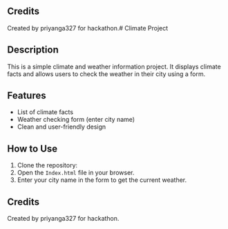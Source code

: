 

## Credits
Created by priyanga327 for hackathon.# Climate Project

## Description
This is a simple climate and weather information project. It displays climate facts and allows users to check the weather in their city using a form.

## Features
- List of climate facts
- Weather checking form (enter city name)
- Clean and user-friendly design

## How to Use
1. Clone the repository:
2. Open the `Index.html` file in your browser.
3. Enter your city name in the form to get the current weather.

## Credits
Created by priyanga327 for hackathon.